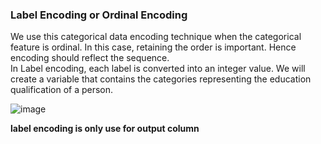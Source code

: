 <h3>Label Encoding or Ordinal Encoding</h3>
<p>
We use this categorical data encoding technique when the categorical feature is ordinal. In this case, retaining the order is important. Hence encoding should reflect the sequence.
<br>
In Label encoding, each label is converted into an integer value. We will create a variable that contains the categories representing the education qualification of a person.
  
 ![image](https://user-images.githubusercontent.com/89294557/186302133-ed2afeaf-91ec-44e1-9ccc-2ef7b5312f99.png)

  <b>label encoding is only use for output column</b>
 
</p>  
  
  
  

